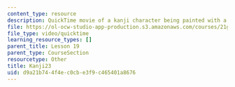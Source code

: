 ```yaml
---
content_type: resource
description: QuickTime movie of a kanji character being painted with a brush.
file: https://ol-ocw-studio-app-production.s3.amazonaws.com/courses/21g-504-japanese-iv-spring-2009/d9a21b744f4ec0cbe3f9c465401a8676_Kanji23.mov
file_type: video/quicktime
learning_resource_types: []
parent_title: Lesson 19
parent_type: CourseSection
resourcetype: Other
title: Kanji23
uid: d9a21b74-4f4e-c0cb-e3f9-c465401a8676
---
```

